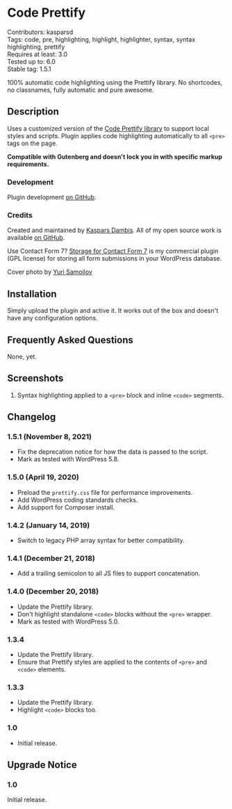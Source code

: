# Code Prettify

Contributors: kasparsd   
Tags: code, pre, highlighting, highlight, highlighter, syntax, syntax highlighting, prettify   
Requires at least: 3.0   
Tested up to: 6.0   
Stable tag: 1.5.1   

100% automatic code highlighting using the Prettify library. No shortcodes, no classnames, fully automatic and pure awesome.


## Description

Uses a customized version of the [Code Prettify library](https://github.com/kasparsd/code-prettify-lib/pull/1) to support local styles and scripts. Plugin applies code highlighting automatically to all `<pre>` tags on the page.

**Compatible with Gutenberg and doesn't lock you in with specific markup requirements.**

### Development

Plugin development [on GitHub](https://github.com/kasparsd/code-prettify).

### Credits

Created and maintained by [Kaspars Dambis](https://kaspars.net). All of my open source work is available [on GitHub](https://github.com/kasparsd).

Use Contact Form 7? [Storage for Contact Form 7](http://preseto.com/go/cf7-storage) is my commercial plugin (GPL license) for storing all form submissions in your WordPress database.

Cover photo by [Yuri Samoilov](https://www.flickr.com/photos/110751683@N02/13334080323/)


## Installation

Simply upload the plugin and active it. It works out of the box and doesn't have any configuration options.


## Frequently Asked Questions

None, yet.


## Screenshots

1. Syntax highlighting applied to a `<pre>` block and inline `<code>` segments.


## Changelog

### 1.5.1 (November 8, 2021)

- Fix the deprecation notice for how the data is passed to the script.
- Mark as tested with WordPress 5.8.

### 1.5.0 (April 19, 2020)

- Preload the `prettify.css` file for performance improvements.
- Add WordPress coding standards checks.
- Add support for Composer install.

### 1.4.2 (January 14, 2019)

- Switch to legacy PHP array syntax for better compatibility.

### 1.4.1 (December 21, 2018)

- Add a trailing semicolon to all JS files to support concatenation.

### 1.4.0 (December 20, 2018)

- Update the Prettify library.
- Don't highlight standalone `<code>` blocks without the `<pre>` wrapper.
- Mark as tested with WordPress 5.0.

### 1.3.4

- Update the Prettify library.
- Ensure that Prettify styles are applied to the contents of `<pre>` and `<code>` elements.

### 1.3.3

- Update the Prettify library.
- Highlight `<code>` blocks too.

### 1.0

- Initial release.


## Upgrade Notice

### 1.0

Initial release.
